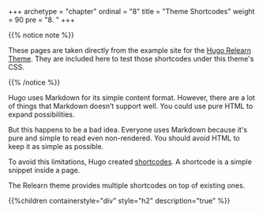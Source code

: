 +++
archetype = "chapter"
ordinal = "8"
title = "Theme Shortcodes"
weight = 90
pre = "8. "
+++

{{% notice note %}}

These pages are taken directly from the example site for the [Hugo Relearn Theme](https://mcshelby.github.io/hugo-theme-relearn/shortcodes/). They are included here to test those shortcodes under this theme's CSS.

{{% /notice %}}

Hugo uses Markdown for its simple content format. However, there are a lot of things that Markdown doesn’t support well. You could use pure HTML to expand possibilities.

But this happens to be a bad idea. Everyone uses Markdown because it's pure and simple to read even non-rendered. You should avoid HTML to keep it as simple as possible.

To avoid this limitations, Hugo created [shortcodes](https://gohugo.io/extras/shortcodes/). A shortcode is a simple snippet inside a page.

The Relearn theme provides multiple shortcodes on top of existing ones.

{{%children containerstyle="div" style="h2" description="true" %}}
